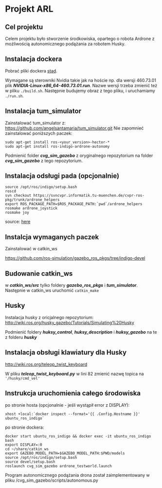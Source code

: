 # Projekt ARL
## Cel projektu
Celem projektu było stworzenie środkowiska, opartego o robota Ardrone z możliwością
autonomicznego podążania za robotem Husky.

## Instalacja dockera
Pobrać pliki dockera [stąd](https://drive.google.com/file/d/1qRobw97PCbPGaR0gGytjJ35a-JCViHB-/view?usp=sharing).

Wymagane są sterowniki Nvidia takie jak na hoście np. dla wersji 460.73.01
plik **_NVIDIA-Linux-x86_64-460.73.01.run_**.
Nazwe wersji trzeba zmienić też w pliku ```./build.sh```. Następnie budujemy obraz z tego pliku,
i uruchamiamy ```./run.sh```.

## Instalacja tum_simulator
Zainstalować tum_simulator z:
https://github.com/angelsantamaria/tum_simulator.git
Nie zapomnieć zainstalować poniższych paczek:
```
sudo apt-get install ros-<your_version>-hector-*
sudo apt-get install ros-indigo-ardrone-autonomy
```
Podmienić folder **_cvg_sim_gazebo_** z oryginalnego repozytorium na folder
**_cvg_sim_gazebo_** z tego repozytorium.
## Instalacja odsługi pada (opcjonalnie)
```
source /opt/ros/indigo/setup.bash
roscd
svn checkout https://svncvpr.informatik.tu-muenchen.de/cvpr-ros-pkg/trunk/ardrone_helpers
export ROS_PACKAGE_PATH=$ROS_PACKAGE_PATH:`pwd`/ardrone_helpers
rosmake ardrone_joystick
rosmake joy
```
source: [here](http://wiki.ros.org/tum_simulator)
## Instalcja wymaganych paczek
Zainstalować w catkin_ws

https://github.com/ros-simulation/gazebo_ros_pkgs/tree/indigo-devel

## Budowanie catkin_ws
w **_catkin_ws/src_** tylko foldery **_gazebo_ros_pkgs_** i **_tum_simulator_**.
Następnie w catkin_ws uruchomić ```catkin_make ```

## Husky
Instalacja husky z oricjalnego repozytorium:
http://wiki.ros.org/husky_gazebo/Tutorials/Simulating%20Husky

Podmienić foldery **_huksy_control_**, **_huksy_description_** i **_huksy_gazebo_**
na te z folderu **_husky_**

## Instalacja obsługi klawiatury dla Husky
http://wiki.ros.org/teleop_twist_keyboard

W pliku **_teleop_twist_keyboard.py_** w lini 82 zmienić nazwę topica na ```'/husky/cmd_vel'```

## Instrukcja uruchomienia całego środowiska
po stronie hosta (opcjonalnie - jeśli wystąpił error z DISPLAY):
```
xhost +local:`docker inspect --format='{{ .Config.Hostname }}' ubuntu_ros_indigo`
```
po stronie dockera:
```
docker start ubuntu_ros_indigo && docker exec -it ubuntu_ros_indigo bash
export DISPLAY=:0
cd ~/share/catkin_ws
export GAZEBO_MODEL_PATH=$GAZEBO_MODEL_PATH:$PWD/models
source /opt/ros/indigo/setup.bash
source devel/setup.bash
roslaunch cvg_sim_gazebo ardrone_testworld.launch
```
Program autonomicznego podążania drona został zaimplementowany w pliku /cvg_sim_gazebo/scripts/autonomous.py 
